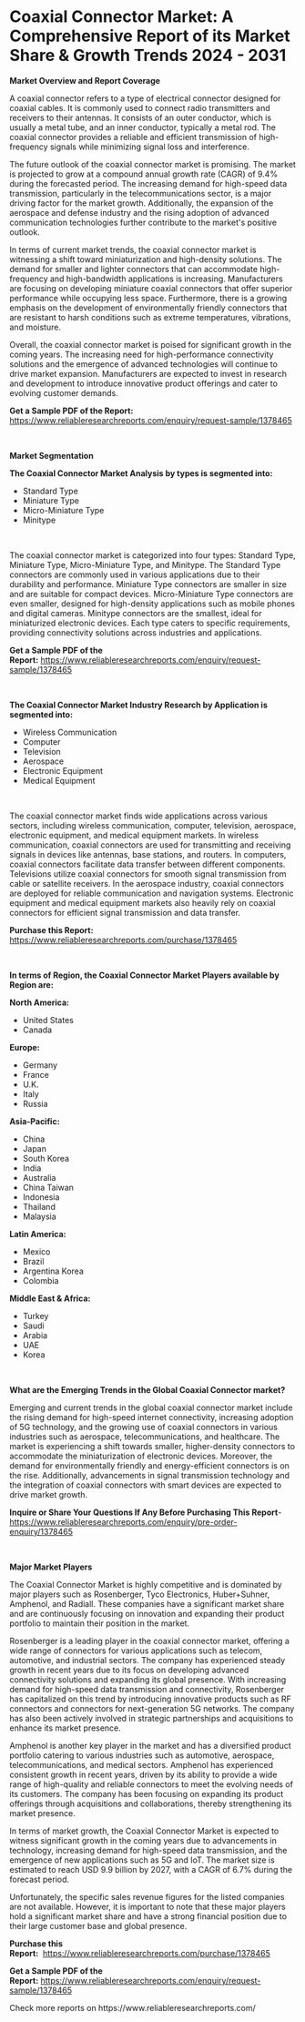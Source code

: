 <p><h1>Coaxial Connector Market: A Comprehensive Report of its Market Share & Growth Trends 2024 - 2031</h1></p><p><strong>Market Overview and Report Coverage</strong></p>
<p><p>A coaxial connector refers to a type of electrical connector designed for coaxial cables. It is commonly used to connect radio transmitters and receivers to their antennas. It consists of an outer conductor, which is usually a metal tube, and an inner conductor, typically a metal rod. The coaxial connector provides a reliable and efficient transmission of high-frequency signals while minimizing signal loss and interference.</p><p>The future outlook of the coaxial connector market is promising. The market is projected to grow at a compound annual growth rate (CAGR) of 9.4% during the forecasted period. The increasing demand for high-speed data transmission, particularly in the telecommunications sector, is a major driving factor for the market growth. Additionally, the expansion of the aerospace and defense industry and the rising adoption of advanced communication technologies further contribute to the market's positive outlook.</p><p>In terms of current market trends, the coaxial connector market is witnessing a shift toward miniaturization and high-density solutions. The demand for smaller and lighter connectors that can accommodate high-frequency and high-bandwidth applications is increasing. Manufacturers are focusing on developing miniature coaxial connectors that offer superior performance while occupying less space. Furthermore, there is a growing emphasis on the development of environmentally friendly connectors that are resistant to harsh conditions such as extreme temperatures, vibrations, and moisture.</p><p>Overall, the coaxial connector market is poised for significant growth in the coming years. The increasing need for high-performance connectivity solutions and the emergence of advanced technologies will continue to drive market expansion. Manufacturers are expected to invest in research and development to introduce innovative product offerings and cater to evolving customer demands.</p></p>
<p><strong>Get a Sample PDF of the Report:</strong> <a href="https://www.reliableresearchreports.com/enquiry/request-sample/1378465">https://www.reliableresearchreports.com/enquiry/request-sample/1378465</a></p>
<p>&nbsp;</p>
<p><strong>Market Segmentation</strong></p>
<p><strong>The Coaxial Connector Market Analysis by types is segmented into:</strong></p>
<p><ul><li>Standard Type</li><li>Miniature Type</li><li>Micro-Miniature Type</li><li>Minitype</li></ul></p>
<p>&nbsp;</p>
<p><p>The coaxial connector market is categorized into four types: Standard Type, Miniature Type, Micro-Miniature Type, and Minitype. The Standard Type connectors are commonly used in various applications due to their durability and performance. Miniature Type connectors are smaller in size and are suitable for compact devices. Micro-Miniature Type connectors are even smaller, designed for high-density applications such as mobile phones and digital cameras. Minitype connectors are the smallest, ideal for miniaturized electronic devices. Each type caters to specific requirements, providing connectivity solutions across industries and applications.</p></p>
<p><strong>Get a Sample PDF of the Report:</strong>&nbsp;<a href="https://www.reliableresearchreports.com/enquiry/request-sample/1378465">https://www.reliableresearchreports.com/enquiry/request-sample/1378465</a></p>
<p>&nbsp;</p>
<p><strong>The Coaxial Connector Market Industry Research by Application is segmented into:</strong></p>
<p><ul><li>Wireless Communication</li><li>Computer</li><li>Television</li><li>Aerospace</li><li>Electronic Equipment</li><li>Medical Equipment</li></ul></p>
<p>&nbsp;</p>
<p><p>The coaxial connector market finds wide applications across various sectors, including wireless communication, computer, television, aerospace, electronic equipment, and medical equipment markets. In wireless communication, coaxial connectors are used for transmitting and receiving signals in devices like antennas, base stations, and routers. In computers, coaxial connectors facilitate data transfer between different components. Televisions utilize coaxial connectors for smooth signal transmission from cable or satellite receivers. In the aerospace industry, coaxial connectors are deployed for reliable communication and navigation systems. Electronic equipment and medical equipment markets also heavily rely on coaxial connectors for efficient signal transmission and data transfer.</p></p>
<p><strong>Purchase this Report:</strong>&nbsp; <a href="https://www.reliableresearchreports.com/purchase/1378465">https://www.reliableresearchreports.com/purchase/1378465</a></p>
<p>&nbsp;</p>
<p><strong>In terms of Region, the Coaxial Connector Market Players available by Region are:</strong></p>
<p>
    <p> <strong> North America: </strong>
        <ul>
            <li>United States</li>
            <li>Canada</li>
        </ul>
        </p> 
    <p> <strong> Europe: </strong>
        <ul>
            <li>Germany</li>
            <li>France</li>
            <li>U.K.</li>
            <li>Italy</li>
            <li>Russia</li>
        </ul>
        </p> 
    <p> <strong> Asia-Pacific: </strong>
        <ul>
            <li>China</li>
            <li>Japan</li>
            <li>South Korea</li>
            <li>India</li>
            <li>Australia</li>
            <li>China Taiwan</li>
            <li>Indonesia</li>
            <li>Thailand</li>
            <li>Malaysia</li>
        </ul>
        </p> 
    <p> <strong> Latin America: </strong>
        <ul>
            <li>Mexico</li>
            <li>Brazil</li>
            <li>Argentina Korea</li>
            <li>Colombia</li>
        </ul>
        </p> 
    <p> <strong> Middle East & Africa: </strong>
        <ul>
            <li>Turkey</li>
            <li>Saudi</li>
            <li>Arabia</li>
            <li>UAE</li>
            <li>Korea</li>
        </ul>
    </p>
    </p>
<p>&nbsp;</p>
<p><strong>What are the Emerging Trends in the Global Coaxial Connector market?</strong></p>
<p><p>Emerging and current trends in the global coaxial connector market include the rising demand for high-speed internet connectivity, increasing adoption of 5G technology, and the growing use of coaxial connectors in various industries such as aerospace, telecommunications, and healthcare. The market is experiencing a shift towards smaller, higher-density connectors to accommodate the miniaturization of electronic devices. Moreover, the demand for environmentally friendly and energy-efficient connectors is on the rise. Additionally, advancements in signal transmission technology and the integration of coaxial connectors with smart devices are expected to drive market growth.</p></p>
<p><strong>Inquire or Share Your Questions If Any Before Purchasing This Report</strong>- <a href="https://www.reliableresearchreports.com/enquiry/pre-order-enquiry/1378465">https://www.reliableresearchreports.com/enquiry/pre-order-enquiry/1378465</a></p>
<p>&nbsp;</p>
<p><strong>Major Market Players</strong></p>
<p><p>The Coaxial Connector Market is highly competitive and is dominated by major players such as Rosenberger, Tyco Electronics, Huber+Suhner, Amphenol, and Radiall. These companies have a significant market share and are continuously focusing on innovation and expanding their product portfolio to maintain their position in the market.</p><p>Rosenberger is a leading player in the coaxial connector market, offering a wide range of connectors for various applications such as telecom, automotive, and industrial sectors. The company has experienced steady growth in recent years due to its focus on developing advanced connectivity solutions and expanding its global presence. With increasing demand for high-speed data transmission and connectivity, Rosenberger has capitalized on this trend by introducing innovative products such as RF connectors and connectors for next-generation 5G networks. The company has also been actively involved in strategic partnerships and acquisitions to enhance its market presence.</p><p>Amphenol is another key player in the market and has a diversified product portfolio catering to various industries such as automotive, aerospace, telecommunications, and medical sectors. Amphenol has experienced consistent growth in recent years, driven by its ability to provide a wide range of high-quality and reliable connectors to meet the evolving needs of its customers. The company has been focusing on expanding its product offerings through acquisitions and collaborations, thereby strengthening its market presence.</p><p>In terms of market growth, the Coaxial Connector Market is expected to witness significant growth in the coming years due to advancements in technology, increasing demand for high-speed data transmission, and the emergence of new applications such as 5G and IoT. The market size is estimated to reach USD 9.9 billion by 2027, with a CAGR of 6.7% during the forecast period.</p><p>Unfortunately, the specific sales revenue figures for the listed companies are not available. However, it is important to note that these major players hold a significant market share and have a strong financial position due to their large customer base and global presence.</p></p>
<p><strong>Purchase this Report:</strong>&nbsp;&nbsp;<a href="https://www.reliableresearchreports.com/purchase/1378465">https://www.reliableresearchreports.com/purchase/1378465</a></p>
<p></p>
<p><strong>Get a Sample PDF of the Report:</strong>&nbsp;<a href="https://www.reliableresearchreports.com/enquiry/request-sample/1378465">https://www.reliableresearchreports.com/enquiry/request-sample/1378465</a></p>
<p>Check more reports on https://www.reliableresearchreports.com/</p>